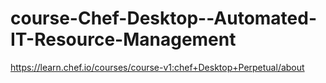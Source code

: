 # course-Chef-Desktop--Automated-IT-Resource-Management
https://learn.chef.io/courses/course-v1:chef+Desktop+Perpetual/about
